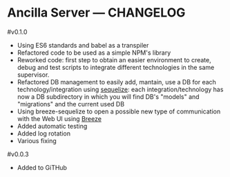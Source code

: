 Ancilla Server — CHANGELOG
==================================================

#v0.1.0
- Using ES6 standards and babel as a transpiler
- Refactored code to be used as a simple NPM's library
- Reworked code: first step to obtain an easier environment to create, debug and test scripts to integrate different technologies in the same supervisor.
- Refactored DB management to easily add, mantain, use a DB for each technology/integration using [sequelize](http://docs.sequelizejs.com/en/latest/): each integration/technology has now a DB subdirectory in which you will find DB's "models" and "migrations" and the current used DB
- Using breeze-sequelize to open a possible new type of communication with the Web UI using [Breeze](http://www.getbreezenow.com/)
- Added automatic testing
- Added log rotation
- Various fixing

#v0.0.3
- Added to GiTHub
